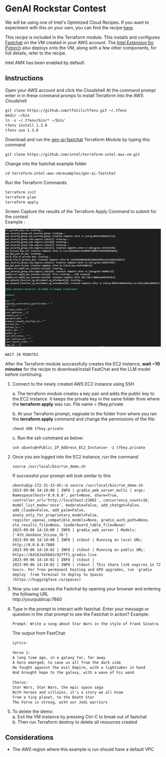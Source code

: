 # GenAI Rockstar Contest

We will be using one of Intel's Optimized Cloud Recipes. If you want to experiment with this on your own, you can find the recipe [here](https://github.com/intel/optimized-cloud-recipes/tree/main/recipes/ai-fastchat-amx-ubuntu).

This recipe is included in the Terraform module.  This installs and configures [Fastchat](https://github.com/lm-sys/FastChat) on the VM created in your AWS account. The [Intel Extension for Pytorch](https://github.com/intel/intel-extension-for-pytorch) also deploys onto the VM, along with a few other components, for full details, refer to the recipe.

Intel AMX has been enabled by default.

## Instructions

Open your AWS account and click the Cloudshell
At the command prompt enter in in these command promps to install Terraform into the AWS Cloudshell
```Shell
git clone https://github.com/tfutils/tfenv.git ~/.tfenv
mkdir ~/bin
ln -s ~/.tfenv/bin/* ~/bin/
tfenv install 1.3.0
tfenv use 1.3.0
```
Download and run the [gen-ai-fastchat](https://github.com/intel/terraform-intel-aws-vm/tree/main/examples/gen-ai-fastchat) Terraform Module by typing this command
```Shell
git clone https://github.com/intel/terraform-intel-aws-vm.git
```
Change into the fastchat example folder
```Shell
cd terraform-intel-aws-vm/examples/gen-ai-fastchat
```

Run the Terraform Commands
```Shell
terraform init
terraform plan
terraform apply
```
Screen Capture the results of the Terraform Apply Command to submit for the contest<br>
Example :

![Module Success](images/genai-aws-success.png)
<br>

```Shell
WAIT 10 MINUTES
```
After the Terraform module successfully creates the EC2 instance, **wait ~10 minutes** for the recipe to download/install FastChat and the LLM model before continuing.

1. Connect to the newly created AWS EC2 instance using SSH<br>
  
      a. The terraform module creates a key pair and adds the public key to the EC2 instance. It keeps the private key in the same folder from where the **terraform apply** was run. File name = tfkey.private<br>
  
    b. At your Terraform prompt, nagivate to the folder from where you ran the **terraform apply** command and change the permissions of the file:
    ```hcl
    chmod 400 tfkey.private
    ```

    c. Run the ssh command as below:
    ```hcl
    ssh ubuntu@<Public_IP_Address_EC2_Instance> -i tfkey.private
    ```

2. Once you are logged into the EC2 instance, run the command
    ```hcl
    source /usr/local/bin/run_demo.sh
    ```
    If successful your prompt will look similar to this
    ```shell
    ubuntu@ip-172-31-33-45:~$ source /usr/local/bin/run_demo.sh
    2023-09-06 14:10:00 | INFO | gradio_web_server_multi | args: Namespace(host='0.0.0.0', port=None, share=True, controller_url='http://localhost:21001', concurrency_count=10, model_list_mode='once', moderate=False, add_chatgpt=False, add_claude=False, add_palm=False, anony_only_for_proprietary_model=False, register_openai_compatible_models=None, gradio_auth_path=None, elo_results_file=None, leaderboard_table_file=None)
    2023-09-06 14:10:00 | INFO | gradio_web_server | Models: ['4th_GenXeon_Vicuna_7b']
    2023-09-06 14:10:00 | INFO | stdout | Running on local URL:  http://0.0.0.0:7860
    2023-09-06 14:10:02 | INFO | stdout | Running on public URL: https://64163ad5b65c927ff1.gradio.live
    2023-09-06 14:10:02 | INFO | stdout |
    2023-09-06 14:10:02 | INFO | stdout | This share link expires in 72 hours. For free permanent hosting and GPU upgrades, run `gradio deploy` from Terminal to deploy to Spaces (https://huggingface.co/spaces)
    ```


3. Now you can access the Fastchat by opening your browser and entering the following URL     
http://yourpublicip:7860

4. Type in the prompt to interact with fastchat. Enter your message or question in the chat prompt to see the Fastchat in action?  Example:

    ```text
    Prompt: Write a song about Star Wars in the style of Frank Sinatra
    ```

    The output from FastChat:
    ```text
    Lyrics: 

    Verse 1:
    A long time ago, in a galaxy far, far away
    A hero emerged, to save us all from the dark side
    He fought against the evil Empire, with a lightsaber in hand
    And brought hope to the galaxy, with a wave of his wand

    Chorus:
    Star Wars, Star Wars, the epic space saga
    With heroes and villains, it's a story we all know
    From a tiny planet, to the Death Star
    The Force is strong, with our Jedi warriors
    ```


5. To delete the demo:<br>
  a. Exit the VM instance by pressing Ctrl-C to break out of fastchat<br>
  b. Then run Terraform destroy to delete all resources created<br>

## Considerations
- The AWS region where this example is run should have a default VPC



